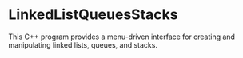 # LinkedListQueuesStacks
This C++ program provides a menu-driven interface for creating and manipulating linked lists, queues, and stacks. 

